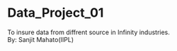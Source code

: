 # Data_Project_01
To insure data from diffrent source in Infinity industries.
<br>
By: Sanjit Mahato(IIPL)